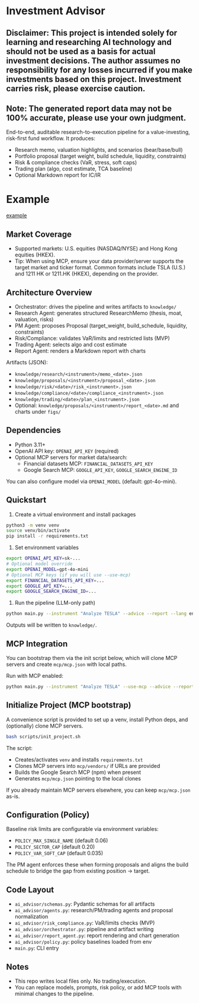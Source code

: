 # Investment Advisor

## Disclaimer: This project is intended solely for learning and researching AI technology and should not be used as a basis for actual investment decisions. The author assumes no responsibility for any losses incurred if you make investments based on this project. Investment carries risk, please exercise caution.

## Note: The generated report data may not be 100% accurate, please use your own judgment.

End-to-end, auditable research-to-execution pipeline for a value-investing, risk-first fund workflow. It produces:

- Research memo, valuation highlights, and scenarios (bear/base/bull)
- Portfolio proposal (target weight, build schedule, liquidity, constraints)
- Risk & compliance checks (VaR, stress, soft caps)
- Trading plan (algo, cost estimate, TCA baseline)
- Optional Markdown report for IC/IR

# Example

[example](examples/en/TESLA/report_2025-08-31.md)

## Market Coverage

- Supported markets: U.S. equities (NASDAQ/NYSE) and Hong Kong equities (HKEX).
- Tip: When using MCP, ensure your data provider/server supports the target market and ticker format. Common formats include TSLA (U.S.) and 1211 HK or 1211.HK (HKEX), depending on the provider.

## Architecture Overview

- Orchestrator: drives the pipeline and writes artifacts to `knowledge/`
- Research Agent: generates structured ResearchMemo (thesis, moat, valuation, risks)
- PM Agent: proposes Proposal (target_weight, build_schedule, liquidity, constraints)
- Risk/Compliance: validates VaR/limits and restricted lists (MVP)
- Trading Agent: selects algo and cost estimate
- Report Agent: renders a Markdown report with charts

Artifacts (JSON):

- `knowledge/research/<instrument>/memo_<date>.json`
- `knowledge/proposals/<instrument>/proposal_<date>.json`
- `knowledge/risk/<date>/risk_<instrument>.json`
- `knowledge/compliance/<date>/compliance_<instrument>.json`
- `knowledge/trading/<date>/plan_<instrument>.json`
- Optional: `knowledge/proposals/<instrument>/report_<date>.md` and charts under `figs/`

## Dependencies

- Python 3.11+
- OpenAI API key: `OPENAI_API_KEY` (required)
- Optional MCP servers for market data/search:
  - Financial datasets MCP: `FINANCIAL_DATASETS_API_KEY`
  - Google Search MCP: `GOOGLE_API_KEY`, `GOOGLE_SEARCH_ENGINE_ID`

You can also configure model via `OPENAI_MODEL` (default: gpt-4o-mini).

## Quickstart

1. Create a virtual environment and install packages

```bash
python3 -m venv venv
source venv/bin/activate
pip install -r requirements.txt
```

1. Set environment variables

```bash
export OPENAI_API_KEY=sk-...
# Optional model override
export OPENAI_MODEL=gpt-4o-mini
# Optional MCP keys (if you will use --use-mcp)
export FINANCIAL_DATASETS_API_KEY=...
export GOOGLE_API_KEY=...
export GOOGLE_SEARCH_ENGINE_ID=...
```

1. Run the pipeline (LLM-only path)

```bash
python main.py --instrument "Analyze TESLA" --advice --report --lang en
```

Outputs will be written to `knowledge/`.

## MCP Integration

You can bootstrap them via the init script below, which will clone MCP servers and create `mcp/mcp.json` with local paths.

Run with MCP enabled:

```bash
python main.py --instrument "Analyze TESLA" --use-mcp --advice --report --lang en
```

## Initialize Project (MCP bootstrap)

A convenience script is provided to set up a venv, install Python deps, and (optionally) clone MCP servers.

```bash
bash scripts/init_project.sh
```

The script:

- Creates/activates `venv` and installs `requirements.txt`
- Clones MCP servers into `mcp/vendors/` if URLs are provided
- Builds the Google Search MCP (npm) when present
- Generates `mcp/mcp.json` pointing to the local clones

If you already maintain MCP servers elsewhere, you can keep `mcp/mcp.json` as-is.

## Configuration (Policy)

Baseline risk limits are configurable via environment variables:

- `POLICY_MAX_SINGLE_NAME` (default 0.06)
- `POLICY_SECTOR_CAP` (default 0.20)
- `POLICY_VAR_SOFT_CAP` (default 0.035)

The PM agent enforces these when forming proposals and aligns the build schedule to bridge the gap from existing position -> target.

## Code Layout

- `ai_advisor/schemas.py`: Pydantic schemas for all artifacts
- `ai_advisor/agents.py`: research/PM/trading agents and proposal normalization
- `ai_advisor/risk_compliance.py`: VaR/limits checks (MVP)
- `ai_advisor/orchestrator.py`: pipeline and artifact writing
- `ai_advisor/report_agent.py`: report rendering and chart generation
- `ai_advisor/policy.py`: policy baselines loaded from env
- `main.py`: CLI entry

## Notes

- This repo writes local files only. No trading/execution.
- You can replace models, prompts, risk policy, or add MCP tools with minimal changes to the pipeline.
